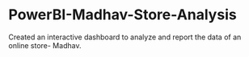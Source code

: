 # PowerBI-Madhav-Store-Analysis
Created an interactive dashboard to analyze and report the data of an online store- Madhav. 
